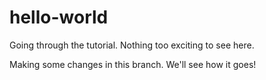 # hello-world
Going through the tutorial. Nothing too exciting to see here.

Making some changes in this branch. We'll see how it goes!
